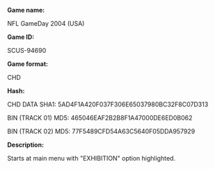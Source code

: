 **Game name:**

NFL GameDay 2004 (USA)

**Game ID:**

SCUS-94690

**Game format:**

CHD

**Hash:**

CHD DATA SHA1: 5AD4F1A420F037F306E65037980BC32F8C07D313

BIN (TRACK 01) MD5: 465046EAF2B2B8F1A47000DE6ED0B062

BIN (TRACK 02) MD5: 77F5489CFD54A63C5640F05DDA957929

**Description:**

Starts at main menu with "EXHIBITION" option highlighted.